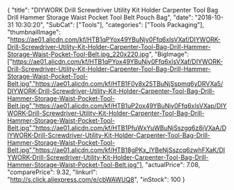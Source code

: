 {
	"title": "DIYWORK Drill Screwdriver Utility Kit Holder Carpenter Tool Bag Drill Hammer Storage Waist Pocket Tool Belt Pouch Bag",
	"date": "2018-10-31 10:30:20",
	"SubCat": ["Tools"],
	"categories": ["Tools Packaging"],
	"thumbnailImage": "https://ae01.alicdn.com/kf/HTB1qPYox49YBuNjy0Ffq6xIsVXaf/DIYWORK-Drill-Screwdriver-Utility-Kit-Holder-Carpenter-Tool-Bag-Drill-Hammer-Storage-Waist-Pocket-Tool-Belt.jpg_220x220.jpg",
	"BigImage": ["https://ae01.alicdn.com/kf/HTB1qPYox49YBuNjy0Ffq6xIsVXaf/DIYWORK-Drill-Screwdriver-Utility-Kit-Holder-Carpenter-Tool-Bag-Drill-Hammer-Storage-Waist-Pocket-Tool-Belt.jpg","https://ae01.alicdn.com/kf/HTB1F0y8x25TBuNjSspmq6yDRVXa5/DIYWORK-Drill-Screwdriver-Utility-Kit-Holder-Carpenter-Tool-Bag-Drill-Hammer-Storage-Waist-Pocket-Tool-Belt.jpg","https://ae01.alicdn.com/kf/HTB1uP2ox49YBuNjy0Ffq6xIsVXap/DIYWORK-Drill-Screwdriver-Utility-Kit-Holder-Carpenter-Tool-Bag-Drill-Hammer-Storage-Waist-Pocket-Tool-Belt.jpg","https://ae01.alicdn.com/kf/HTB1PfuWxYuWBuNjSszgq6z8jVXaA/DIYWORK-Drill-Screwdriver-Utility-Kit-Holder-Carpenter-Tool-Bag-Drill-Hammer-Storage-Waist-Pocket-Tool-Belt.jpg","https://ae01.alicdn.com/kf/HTB18gPKx_lYBeNjSszcq6zwhFXaK/DIYWORK-Drill-Screwdriver-Utility-Kit-Holder-Carpenter-Tool-Bag-Drill-Hammer-Storage-Waist-Pocket-Tool-Belt.jpg"],
	"actualPrice": 7.08,
	"comparePrice": 9.32,
	"linkurl": "http://s.click.aliexpress.com/e/cbWAWUQ8",
	"inStock": 100
}
